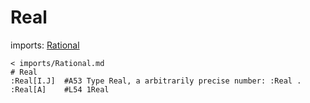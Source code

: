 # Real
imports: [Rational](Rational.md)
```korekto
< imports/Rational.md
# Real
:Real[I.J]	#A53 Type Real, a arbitrarily precise number: :Real .
:Real[A]	#L54 1Real
```
